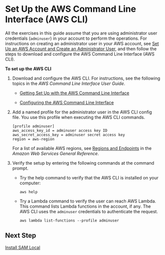 # Set Up the AWS Command Line Interface \(AWS CLI\)<a name="setup-awscli"></a>

All the exercises in this guide assume that you are using administrator user credentials \(`adminuser`\) in your account to perform the operations\. For instructions on creating an administrator user in your AWS account, see [Set Up an AWS Account and Create an Administrator User](setup.md#setting-up), and then follow the steps to download and configure the AWS Command Line Interface \(AWS CLI\)\.

**To set up the AWS CLI**

1. Download and configure the AWS CLI\. For instructions, see the following topics in the *AWS Command Line Interface User Guide*\. 

   + [Getting Set Up with the AWS Command Line Interface](http://docs.aws.amazon.com/cli/latest/userguide/cli-chap-getting-set-up.html)

   + [Configuring the AWS Command Line Interface](http://docs.aws.amazon.com/cli/latest/userguide/cli-chap-getting-started.html)

1. Add a named profile for the administrator user in the AWS CLI config file\. You use this profile when executing the AWS CLI commands\. 

   ```
   [profile adminuser]
   aws_access_key_id = adminuser access key ID
   aws_secret_access_key = adminuser secret access key
   region = aws-region
   ```

   For a list of available AWS regions, see [Regions and Endpoints](http://docs.aws.amazon.com/general/latest/gr/rande.html) in the *Amazon Web Services General Reference*\.

1. Verify the setup by entering the following commands at the command prompt\. 

   + Try the help command to verify that the AWS CLI is installed on your computer:

     ```
     aws help
     ```

   + Try a Lambda command to verify the user can reach AWS Lambda\. This command lists Lambda functions in the account, if any\. The AWS CLI uses the `adminuser` credentials to authenticate the request\.

     ```
     aws lambda list-functions --profile adminuser
     ```

## Next Step<a name="setting-up-next-step-sam"></a>
[Install SAM Local](sam-cli-requirements.md)